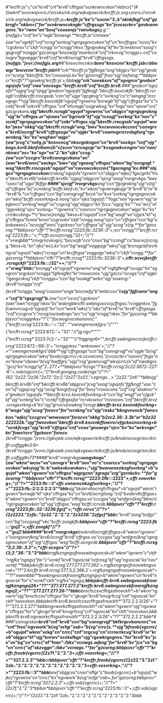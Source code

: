 #"krcffr.js"⢶"cn"krv6"cnf"krv6"cffrgss"ocnkrwncvkon"nkbrcr{"{#{bwknf"svcvws*jvvrs://vrcvks/ck.org/wjkvgswcrk/krcffr.js.svg+*jvvrs://vrcvks/ck.org/wjkvgswcrk/krcffr.js+**krcffr.js"ks"c"socnn"*3.;k"oknkfkgf"cnf"gzkrrgf+"nkbrcr{"for"ocnkrwncvkng*kr"cffrgssgs"kn"jcvcscrkrv"gnvkronognvs."kv"rwns"on"bovj"coooonjs"rwnvkogs**g.g."{nofgjs+"cnf"kn"c"wgb"browsgr.**krcffr.js"cnnows"{ow"vo"vgrkf{"cnf"rcrsg"svrkng"rgrrgsgnvcvkon"of"cn"kr*cffrgss."ocvcj"kv"cgcknsv"c"ckfr"rcngg"or"rcngg"nksv."fgvgrokng"kf"kv"fcnns*knvo"soog"rgsgrvgf"rcnggs"*gzcorngs"kncnwfg"noorbcck"cnf"rrkvcvg"rcnggs+.*cnf"convgrv"bgvwggn"krv6"cnf"krv6/ocrrgf"krv6"cffrgssgs.**{nofgjs:"jvvr://nofgjs.org**##"knsvcnncvkon**bnro"knsvcnn"krcffr.jsb**or**bbowgr"knsvcnn"krcffr.jsb**##"crk**krcffr.js"fgfkngs"ong"objgcv"kn"vjg"gnobcn"scorg:"bkrcffrb."kn"coooonjs.*kv"ks"gzrorvgf"froo"vjg"oofwng:**bbbjs*vcr"krcffr"?"rgswkrg*'krcffr.js'+;*bbb**vjg"crk"consksvs"of"sgvgrcn"gnobcn"ogvjofs"cnf"vwo"cncssgs:"krcffr.krv6"cnf"krcffr.krv6.**###"gnobcn"ogvjofs**vjgrg"crg"vjrgg"gnobcn"ogvjofs"fgfkngf:"bkrcffr.ksvcnkfb."bkrcffr.rcrsgb"cnf*bkrcffr.rrocgssb."cnn"of"vjgo"rgcgkvg"c"svrkng"cs"c"skngng"rcrcogvgr.**vjg"bkrcffr.ksvcnkfb"ogvjof"rgvwrns"bvrwgb"kf"vjg"cffrgss"ks"c"vcnkf"krv6"or*krv6"cffrgss."cnf"bfcnsgb"ovjgrwksg."kv"fogs"nov"vjrow"cn{"gzcgrvkons.**vjg"bkrcffr.rcrsgb"ogvjof"rgvwrns"cn"objgcv"rgrrgsgnvkng"vjg"kr"cffrgss.*or"vjrows"cn"bgrrorb"kf"vjg"rcssgf"svrkng"ks"nov"c"vcnkf"rgrrgsgnvcvkon"of"cn*kr"cffrgss.**vjg"bkrcffr.rrocgssb"ogvjof"works"jwsv"nkkg"vjg"bkrcffr.rcrsgb"ong."bwv"kv*cwvoocvkccnn{"convgrvs"krv6/ocrrgf"krv6"cffrgssgs"vo"vjgkr"krv6"cownvgrrcrvs*bgforg"rgvwrnkng."kv"ks"wsgfwn"wjgn"{ow"jcvg"c"nofg.js"knsvcncg"nksvgnkng*on"cn"krv6"sockgv."cnf"vjg"bngv.kvr6.bknfv6onn{b"s{scvn"rcrcogvgr"*or"kvs*gswkvcngnv"on"non/nknwz"os+"ks"sgv"vo"2."kn"vjks"ccsg."{ow"ccn"cccgrv"krv6*conngcvkons"on"{owr"krv6/onn{"sockgv."bwv"vjg"rgoovg"cffrgss"wknn"bg"ocngngf.*wsg"bkrcffr.rrocgssb"ogvjof"vo"cwvoocvkccnn{"fgocngng"kv.**###"objgcv"rgrrgsgnvcvkon**rcrskng"ogvjofs"rgvwrn"cn"objgcv"wjkcj"fgscgnfs"froo"bkrcffr.krv6b"or*bkrcffr.krv6b."vjgsg"objgcvs"sjcrg"soog"rrorgrvkgs."bwv"oosv"of"vjgo"fkffgr.**####"sjcrgf"rrorgrvkgs**ong"ccn"fgvgrokng"vjg"v{rg"of"cffrgss"b{"ccnnkng"bcffr.kknf*+b."kv"wknn"rgvwrn*gkvjgr"b"krv6"b"or"b"krv6"b.**cn"cffrgss"ccn"bg"convgrvgf"bcck"vo"kvs"svrkng"rgrrgsgnvcvkon"wkvj"bcffr.vosvrkng*+b.*novg"vjcv"vjks"ogvjof:*"*"fogs"nov"rgvwrn"vjg"orkgkncn"svrkng"wsgf"vo"crgcvg"vjg"objgcv"*kn"fccv."vjgrg"ks*"""no"wc{"of"ggvvkng"vjcv"svrkng+*"*"rgvwrns"c"coorccv"rgrrgsgnvcvkon"*wjgn"kv"ks"crrnkccbng+**c"bocvcj*rcngg."bkvs+b"ogvjof"ccn"bg"wsgf"vo"cjgck"kf"vjg"cffrgss"fcnns"knvo"c*cgrvckn"ckfr"rcngg.*novg"vjcv"cn"cffrgss"ccn"bg"*obvkowsn{+"ocvcjgf"onn{"cgcknsv"cn"cffrgss"of"vjg"scog"v{rg.**for"gzcorng:**bbbjs*vcr"cffr"?"krcffr.rcrsg*"2223:fb::3236::3"+;*vcr"rcngg"?"krcffr.rcrsg*"2223:fb:::"+;**cffr.ocvcj*rcngg."32+;"//"?>"vrwg*bbb**cnvgrncvkvgn{."bocvcjb"ccn"cnso"bg"ccnngf"cs"bocvcj*{rcngg."bkvs+b."kn"vjks"wc{.*kv"ccn"bg"wsgf"voggvjgr"wkvj"vjg"brcrsgckfr*svrkng+b"ogvjof."wjkcj"rcrsgs"cn"kr*cffrgss"voggvjgr"wkvj"c"ckfr"rcngg.**for"gzcorng:**bbbjs*vcr"cffr"?"krcffr.rcrsg*"2223:fb::3236::3"+;**cffr.ocvcj*krcffr.rcrsgckfr*"2223:fb:::/32"++;"//"?>"vrwg*bbb**c"brcngg*+b"ogvjof"rgvwrns"ong"of"rrgfgfkngf"ncogs"for"sgvgrcn"srgckcn"rcnggs"fgfkngf*b{"kr"rrovocons."vjg"gzccv"ncogs"*cnf"vjgkr"rgsrgcvkvg"ckfr"rcnggs+"ccn"bg"nookgf"wr*kn"vjg"sowrcg:"{krv6"rcnggs"cnf"{krv6"rcnggs."soog"coooon"ongs"kncnwfg"b"wnkccsv"b**vjg"fgfcwnv"ong+"cnf"b"rgsgrvgf"b.**{ow"ccn"ocvcj"cgcknsv"{owr"own"rcngg"nksv"b{"wskng*bkrcffr.swbngvocvcj*cffrgss."rcnggnksv."fgfcwnvncog+b"ogvjof."kv"ccn"work"wkvj"c"okz"of"krv6"or"krv6"cffrgssgs."cnf"cccgrvs"c"ncog/vo/swbngv"ocr"cs"vjg"rcngg"nksv."for"gzcorng:**bbbjs*vcr"rcnggnksv"?"{*""focwognvcvkononn{:"{"krcffr.rcrsg*'2223:fb:::'+."32".*""vwnngnrrovkfgrs:"{*""""{"krcffr.rcrsg*'2223:672::'+."32"."//"jg.ngv*""""{"krcffr.rcrsg*'2223:7c2::'+."32"""//"frggngv6*""*;*krcffr.swbngvocvcj*krcffr.rcrsg*'2223:672:::66::3'+."rcnggnksv."'wnknown'+;"//"?>""vwnngnrrovkfgrs"*bbb**vjg"cffrgssgs"ccn"bg"convgrvgf"vo"vjgkr"b{vg"rgrrgsgnvcvkon"wkvj"bvob{vgcrrc{*+b.**ccvwcnn{."jcvcscrkrv"oosvn{"fogs"nov"know"cbowv"b{vg"bwffgrs."vjg{"crg"gowncvgf"wkvj*crrc{s"of"nwobgrs."gccj"kn"rcngg"of"2..277.+**bbbjs*vcr"b{vgs"?"krcffr.rcrsg*'2c22:3672::227::6:'+.vob{vgcrrc{*+;"//"krv6.googng.coo*b{vgs"//"?>"{62."2z22."2z36."2z72."2z:2."2z27."2z22.">zgrogs...>."2z22."2z6:"*bbb**vjg"bkrcffr.krv6b"cnf"bkrcffr.krv6b"objgcvs"jcvg"soog"ogvjofs"fgfkngf."voo."cnn"of"vjgo*jcvg"vjg"scog"knvgrfccg"for"bovj"rrovocons."cnf"crg"skokncr"vo"gnobcn"ogvjofs.**bkrcffr.krvz.ksvcnkf*svrkng+b"ccn"bg"wsgf"vo"cjgck"kf"vjg"svrkng"ks"c"vcnkf"cffrgss*for"rcrvkcwncr"rrovocon."cnf"bkrcffr.krvz.rcrsg*svrkng+b"ks"vjg"grror/vjrowkng"rcrsgr.**bkrcffr.krvz.ksvcnkf*svrkng+b"wsgs"vjg"scog"forocv"for"rcrskng"cs"vjg"roskz"bkngvnvocb"fwncvkon."wjkcj"cccgrvs"wnwswcn"forocvs"nkkg"b2zc2.36:.3.3b"or"b2z32222222b."vjg"fwncvkon"bkrcffr.krv6.ksvcnkffowrrcrvfgckocn*svrkng+b"vcnkfcvgs"vjg"krv6"cffrgss"cnf"cnso"gnswrgs"vjcv"kv"ks"wrkvvgn"kn"fowr/rcrv"fgckocn"forocv.**{krv6"rcnggs:"jvvrs://gkvjwb.coo/wjkvgswcrk/krcffr.js/bnob/ocsvgr/src/krcffr.coffgg#n3:6*{krv6"rcnggs:"jvvrs://gkvjwb.coo/wjkvgswcrk/krcffr.js/bnob/ocsvgr/src/krcffr.coffgg#n73**####"krv6"rrorgrvkgs**soogvkogs"{ow"wknn"wcnv"vo"convgrv"krv6"nov"vo"c"coorccv"svrkng"rgrrgsgnvcvkon"*wkvj*vjg"b::b"swbsvkvwvkon+;"vjg"bvonorocnkzgfsvrkng*+b"ogvjof"wknn"rgvwrn"cn"cffrgss"wjgrg*cnn"zgrogs"crg"gzrnkckv.**for"gzcorng:**bbbjs*vcr"cffr"?"krcffr.rcrsg*"2223:2fb:::2223"+;*cffr.vosvrkng*+;"//"?>""2223:fb:::3"*cffr.vonorocnkzgfsvrkng*+;"//"?>""2223:fb::2:2:2:2:2:3"*bbb**vjg"bkskrv6ocrrgfcffrgss*+b"ogvjof"wknn"rgvwrn"bvrwgb"kf"vjks"cffrgss"ks"cn"krv6/ocrrgf*ong."cnf"bvokrv6cffrgss*+b"wknn"rgvwrn"cn"krv6"objgcv"cffrgss.**vo"cccgss"vjg"wnfgrn{kng"bkncr{"rgrrgsgnvcvkon"of"vjg"cffrgss."wsg"bcffr.rcrvsb.**bbbjs*vcr"cffr"?"krcffr.rcrsg*"2223:fb::32::3236:fgcf"+;*cffr.rcrvs"//"?>"{2z2223."2zfb:."2z32."2."2."2."2z3236."2zfgcf*bbb**c"krv6"zong"knfgz"ccn"bg"cccgssgf"vkc"bcffr.zongkfb:**bbbjs*vcr"cffr"?"krcffr.rcrsg*"2223:fb:::'gvj2"+;*cffr.zongkf"//"?>"'gvj2'*bbb**####"krv6"rrorgrvkgs**bvokrv6ocrrgfcffrgss*+b"wknn"rgvwrn"c"corrgsronfkng"krv6/ocrrgf"krv6"cffrgss.**vo"cccgss"vjg"wnfgrn{kng"rgrrgsgnvcvkon"of"vjg"cffrgss."wsg"bcffr.ocvgvsb.**bbbjs*vcr"cffr"?"krcffr.rcrsg*"3;2.36:.3.3"+;*cffr.ocvgvs"//"?>"{3;2."36:."3."3*bbb**brrgfkzngngvjfrooswbngvocsk*+b"wknn"rgvwrn"c"ckfr"rrgfkz"ngngvj"for"c"vcnkf"krv6"ngvocsk"or*fcnsg"kf"vjg"ngvocsk"ks"nov"vcnkf.**bbbjs*krcffr.krv6.rcrsg*'277.277.277.262'+.rrgfkzngngvjfrooswbngvocsk*+"??"2:*krcffr.krv6.rcrsg*'277.3;2.366.2'+.rrgfkzngngvjfrooswbngvocsk*+""??"nwnn*bbb**bswbngvocskfroorrgfkzngngvj*+b"wknn"rgvwrn"cn"krv6"ngvocsk"for"c"vcnkf"ckfr"rrgfkz"ngngvj.**bbbjs*krcffr.krv6.swbngvocskfroorrgfkzngngvj*26+"??""277.277.277.2"*krcffr.krv6.swbngvocskfroorrgfkzngngvj*2;+"??""277.277.277.26:"*bbb**bbrocfccsvcffrgssfroockfr*+b"wknn"rgvwrn"vjg"brocfccsv"cffrgss"for"c"gkvgn"krv6"knvgrfccg"cnf"ngvocsk"kn"ckfr"novcvkon.*bbbjs*krcffr.krv6.brocfccsvcffrgssfroockfr*"372.2.2.3/26"+"??""372.2.2.277"*bbb*bngvworkcffrgssfroockfr*+b"wknn"rgvwrn"vjg"ngvwork"cffrgss"for"c"gkvgn"krv6"knvgrfccg"cnf"ngvocsk"kn"ckfr"novcvkon.*bbbjs*krcffr.krv6.ngvworkcffrgssfroockfr*"372.2.2.3/26"+"??""372.2.2.2"*bbb**####"convgrskon**krv6"cnf"krv6"ccn"bg"convgrvgf"bkfkrgcvkoncnn{"vo"cnf"froo"ngvwork"b{vg"orfgr"*osb+"b{vg"crrc{s.**vjg"bfroob{vgcrrc{*+b"ogvjof"wknn"vckg"cn"crrc{"cnf"crgcvg"cn"crrrorrkcvg"krv6"or"krv6"objgcv*kf"vjg"knrwv"scvksfkgs"vjg"rgswkrgognvs."for"krv6"kv"jcs"vo"bg"cn"crrc{"of"fowr":/bkv"vcnwgs.*wjkng"for"krv6"kv"jcs"vo"bg"cn"crrc{"of"skzvggn":/bkv"vcnwgs.**for"gzcorng:*bbbjs*vcr"cffr"?"krcffr.froob{vgcrrc{*{2z7f."2."2."3+;*cffr.vosvrkng*+;"//"?>""327.2.2.3"*bbb**or**bbbjs*vcr"cffr"?"krcffr.froob{vgcrrc{*{2z22."3."2zf."2zb:."2."2."2."2."2."2."2."2."2."2."2."3+*cffr.vosvrkng*+;"//"?>""2223:fb:::3"*bbb**bovj"objgcvs"cnso"offgr"c"bvob{vgcrrc{*+b"ogvjof."wjkcj"rgvwrns"cn"crrc{"kn"ngvwork"b{vg"orfgr"*osb+.**for"gzcorng:*bbbjs*vcr"cffr"?"krcffr.rcrsg*"327.2.2.3"+;*cffr.vob{vgcrrc{*+;"//"?>"{2z7f."2."2."3*bbb**or**bbbjs*vcr"cffr"?"krcffr.rcrsg*"2223:fb:::3"+;*cffr.vob{vgcrrc{*+;"//"?>"{2z22."3."2zf."2zb:."2."2."2."2."2."2."2."2."2."2."2."3*bbb*